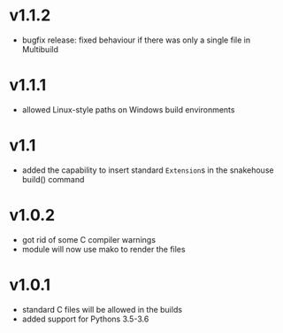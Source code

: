 # v1.1.2

* bugfix release: fixed behaviour if there was only
  a single file in Multibuild

# v1.1.1

* allowed Linux-style paths on Windows build environments

# v1.1

* added the capability to insert standard `Extension`s
  in the snakehouse build() command

# v1.0.2

* got rid of some C compiler warnings
* module will now use mako to render the files

# v1.0.1

* standard C files will be allowed in the builds
* added support for Pythons 3.5-3.6
